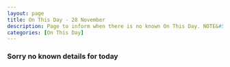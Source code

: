 ```yaml
---
layout: page
title: On This Day - 28 November
description: Page to inform when there is no known On This Day. NOTE&#58; There may still be comments.
categories: [On This Day]
---
```


### Sorry no known details for today

